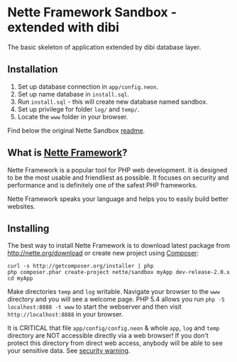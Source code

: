 Nette Framework Sandbox - extended with dibi
============================================

The basic skeleton of application extended by dibi database layer.

Installation
------------
1. Set up database connection in `app/config.neon`.
2. Set up name database in `install.sql`.
3. Run `install.sql` - this will create new database named sandbox.
4. Set up privilege for folder `log/` and `temp/`.
5. Locate the `www` folder in your browser.

Find below the original Nette Sandbox [readme](https://github.com/nette/sandbox/blob/master/readme.md).


What is [Nette Framework](http://nette.org)?
------------------------

Nette Framework is a popular tool for PHP web development. It is designed to be
the most usable and friendliest as possible. It focuses on security and
performance and is definitely one of the safest PHP frameworks.

Nette Framework speaks your language and helps you to easily build better websites.


Installing
----------

The best way to install Nette Framework is to download latest package
from http://nette.org/download or create new project using
[Composer](http://doc.nette.org/composer):

	curl -s http://getcomposer.org/installer | php
	php composer.phar create-project nette/sandbox myApp dev-release-2.0.x
	cd myApp

Make directories `temp` and `log` writable. Navigate your browser
to the `www` directory and you will see a welcome page. PHP 5.4 allows
you run `php -S localhost:8888 -t www` to start the webserver and
then visit `http://localhost:8888` in your browser.


It is CRITICAL that file `app/config/config.neon` & whole `app`, `log`
and `temp` directory are NOT accessible directly via a web browser! If you
don't protect this directory from direct web access, anybody will be able to see
your sensitive data. See [security warning](http://nette.org/security-warning).
